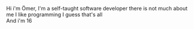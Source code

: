 Hi i'm Ömer, I'm a self-taught software developer there is not much about me I like programming I guess that's all <br>
And i'm 16
